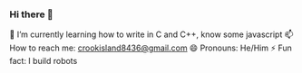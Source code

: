 ### Hi there 👋

🌱 I’m currently learning how to write in C and C++, know some javascript
📫 How to reach me: crookisland8436@gmail.com
😄 Pronouns: He/Him
⚡ Fun fact: I build robots

<!--
**CrookIsland/CrookIsland** is a ✨ _special_ ✨ repository because its `README.md` (this file) appears on your GitHub profile.
